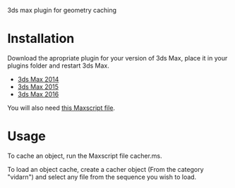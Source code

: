 3ds max plugin for geometry caching

# Installation
Download the apropriate plugin for your version of 3ds Max, place it in your plugins folder and restart 3ds Max.
* [3ds Max 2014](https://github.com/vidarn/cacher/raw/master/bin/Cacher_2014.dlo)
* [3ds Max 2015](https://github.com/vidarn/cacher/raw/master/bin/Cacher_2015.dlo)
* [3ds Max 2016](https://github.com/vidarn/cacher/raw/master/bin/Cacher_2016.dlo)

You will also need [this Maxscript file](https://raw.githubusercontent.com/vidarn/cacher/master/cacher.ms).


# Usage
To cache an object, run the Maxscript file cacher.ms.

To load an object cache, create a cacher object (From the category "vidarn") and select any file from the sequence you wish to load.
